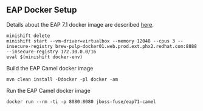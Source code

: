 ## EAP Docker Setup

Details about the EAP 7.1 docker image are described [here](https://mojo.redhat.com/docs/DOC-1133140).

    minishift delete
    minishift start --vm-driver=virtualbox --memory 12048 --cpus 3 --insecure-registry brew-pulp-docker01.web.prod.ext.phx2.redhat.com:8888 --insecure-registry 172.30.0.0/16
    eval $(minishift docker-env)
    
Build the EAP Camel docker image

    mvn clean install -Ddocker -pl docker -am

Run the EAP Camel docker image

    docker run --rm -ti -p 8080:8080 jboss-fuse/eap71-camel

